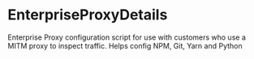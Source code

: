 # EnterpriseProxyDetails
Enterprise Proxy configuration script for use with customers who use a MITM proxy to inspect traffic. Helps config NPM, Git, Yarn and Python
